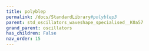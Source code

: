 ```yaml
---
title: polyblep
permalink: /docs/StandardLibrary#polyblep3
parent: std_oscillators_waveshape_specialised__K0a57
grand_parent: oscillators
has_children: False
nav_order: 15
---
```

